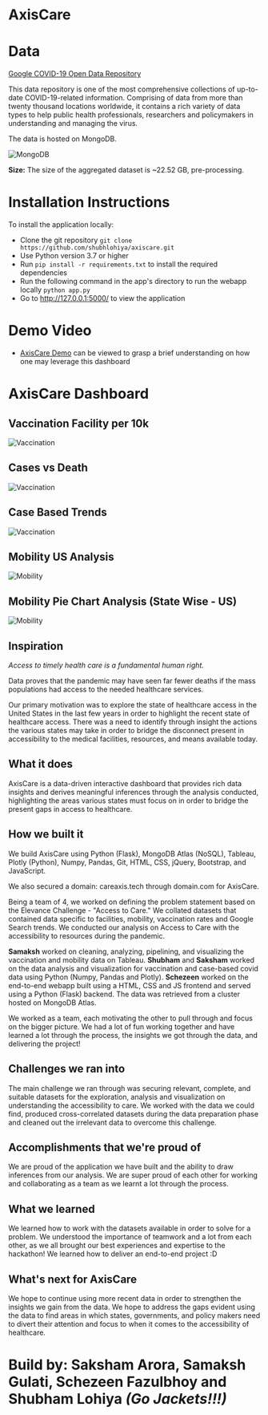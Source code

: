 # AxisCare

# Data
[Google COVID-19 Open Data Repository](https://health.google.com/covid-19/open-data/)

This data repository is one of the most comprehensive collections of up-to-date COVID-19-related information. Comprising of data from more than twenty thousand locations worldwide, it contains a rich variety of data types to help public health professionals, researchers and policymakers in understanding and managing the virus.

The data is hosted on MongoDB. 


![MongoDB](./static/images/mongodb.png)

__Size:__  The size of the aggregated dataset is ~22.52 GB, pre-processing.


# Installation Instructions
To install the application locally:

- Clone the git repository `git clone https://github.com/shubhlohiya/axiscare.git`
- Use Python version 3.7 or higher
- Run `pip install -r requirements.txt` to install the required dependencies
- Run the following command in the app's directory to run the webapp locally `python app.py`
- Go to http://127.0.0.1:5000/ to view the application

# Demo Video
- [AxisCare Demo](https://youtu.be/Sui4tySv5nc) can be viewed to grasp a brief understanding on how one may leverage this dashboard


# AxisCare Dashboard

## Vaccination Facility per 10k
![Vaccination](./static/gifs/vacc1.gif)

## Cases vs Death
![Vaccination](./static/gifs/vacc2.gif)

## Case Based Trends
![Vaccination](./static/gifs/c1.gif)

## Mobility US Analysis
![Mobility](./static/gifs/mobilitytb.gif)

## Mobility Pie Chart Analysis (State Wise - US)
![Mobility](./static/gifs/mobilitypie.gif)

## Inspiration
_Access to timely health care is a fundamental human right._

Data proves that the pandemic may have seen far fewer deaths if the mass populations had access to the needed healthcare services. 

Our primary motivation was to explore the state of healthcare access in the United States in the last few years in order to highlight the recent state of healthcare access. There was a need to identify through insight the actions the various states may take in order to bridge the disconnect present in accessibility to the medical facilities, resources, and means available today.

## What it does
AxisCare is a data-driven interactive dashboard that provides rich data insights and derives meaningful inferences through the analysis conducted, highlighting the areas various states must focus on in order to bridge the present gaps in access to healthcare.

## How we built it
We build AxisCare using Python (Flask), MongoDB Atlas (NoSQL), Tableau, Plotly (Python), Numpy, Pandas, Git, HTML, CSS, jQuery, Bootstrap, and JavaScript.

We also secured a domain: careaxis.tech through domain.com for AxisCare.

Being a team of 4, we worked on defining the problem statement based on the Elevance Challenge - "Access to Care." We collated datasets that contained data specific to facilities, mobility, vaccination rates and Google Search trends. We conducted our analysis on Access to Care with the accessibility to resources during the pandemic.

__Samaksh__ worked on cleaning, analyzing, pipelining, and visualizing the vaccination and mobility data on Tableau. __Shubham__ and __Saksham__ worked on the data analysis and visualization for vaccination and case-based covid data using Python (Numpy, Pandas and Plotly). __Schezeen__ worked on the end-to-end webapp built using a HTML, CSS and JS frontend and served using a Python (Flask) backend. The data was retrieved from a cluster hosted on MongoDB Atlas.

We worked as a team, each motivating the other to pull through and focus on the bigger picture. We had a lot of fun working together and have learned a lot through the process, the insights we got through the data, and delivering the project!

## Challenges we ran into
The main challenge we ran through was securing relevant, complete, and suitable datasets for the exploration, analysis and visualization on understanding the accessibility to care. We worked with the data we could find, produced cross-correlated datasets during the data preparation phase and cleaned out the irrelevant data to overcome this challenge.

## Accomplishments that we're proud of
We are proud of the application we have built and the ability to draw inferences from our analysis. We are super proud of each other for working and collaborating as a team as we learnt a lot through the process.

## What we learned
We learned how to work with the datasets available in order to solve for a problem. We understood the importance of teamwork and a lot from each other, as we all brought our best experiences and expertise to the hackathon! We learned how to deliver an end-to-end project :D 

## What's next for AxisCare
We hope to continue using more recent data in order to strengthen the insights we gain from the data. We hope to address the gaps evident using the data to find areas in which states, governments, and policy makers need to divert their attention and focus to when it comes to the accessibility of healthcare.



# Build by: Saksham Arora, Samaksh Gulati, Schezeen Fazulbhoy and Shubham Lohiya _(Go Jackets!!!)_
